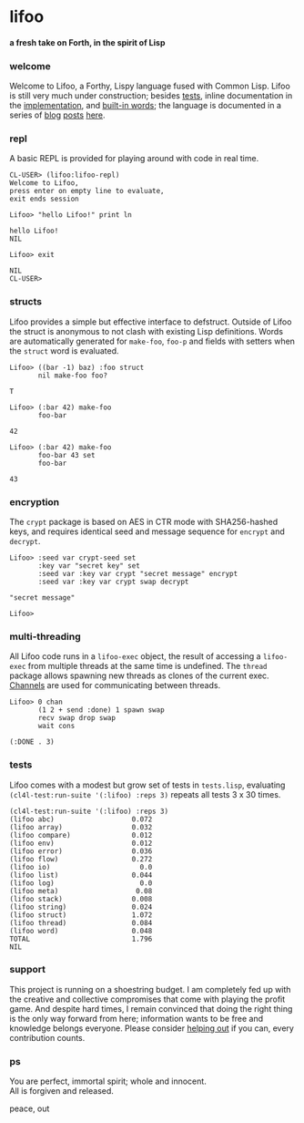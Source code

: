 # lifoo
#### a fresh take on Forth, in the spirit of Lisp

### welcome
Welcome to Lifoo, a Forthy, Lispy language fused with Common Lisp. Lifoo is still very much under construction; besides [tests](https://github.com/codr4life/lifoo/blob/master/tests.lisp), inline documentation in the [implementation](https://github.com/codr4life/lifoo/blob/master/lifoo.lisp), and [built-in words](https://github.com/codr4life/lifoo/blob/master/init.lisp); the language is documented in a series of [blog](https://github.com/codr4life/vicsydev/blob/master/lispy_forth.md) [posts](https://github.com/codr4life/vicsydev/blob/master/consing_forth.md) [here](https://github.com/codr4life/vicsydev).

### repl
A basic REPL is provided for playing around with code in real time.

```
CL-USER> (lifoo:lifoo-repl)
Welcome to Lifoo,
press enter on empty line to evaluate,
exit ends session

Lifoo> "hello Lifoo!" print ln

hello Lifoo!
NIL

Lifoo> exit

NIL
CL-USER> 
```

### structs
Lifoo provides a simple but effective interface to defstruct. Outside of Lifoo the struct is anonymous to not clash with existing Lisp definitions. Words are automatically generated for ```make-foo```, ```foo-p``` and fields with setters when the ```struct``` word is evaluated.

```
Lifoo> ((bar -1) baz) :foo struct
       nil make-foo foo?

T

Lifoo> (:bar 42) make-foo
       foo-bar

42

Lifoo> (:bar 42) make-foo
       foo-bar 43 set
       foo-bar

43
```

### encryption
The ```crypt``` package is based on AES in CTR mode with SHA256-hashed keys, and requires identical seed and message sequence for ```encrypt``` and ```decrypt```.

```
Lifoo> :seed var crypt-seed set
       :key var "secret key" set
       :seed var :key var crypt "secret message" encrypt
       :seed var :key var crypt swap decrypt

"secret message"

Lifoo> 
```

### multi-threading
All Lifoo code runs in a ```lifoo-exec``` object, the result of accessing a ```lifoo-exec``` from multiple threads at the same time is undefined. The ```thread``` package allows spawning new threads as clones of the current exec. [Channels](http://vicsydev.blogspot.de/2017/01/channels-in-common-lisp.html) are used for communicating between threads.

```
Lifoo> 0 chan 
       (1 2 + send :done) 1 spawn swap 
       recv swap drop swap 
       wait cons

(:DONE . 3)
```



### tests
Lifoo comes with a modest but grow set of tests in ```tests.lisp```, evaluating ```(cl4l-test:run-suite '(:lifoo) :reps 3)``` repeats all tests 3 x 30 times.

```
(cl4l-test:run-suite '(:lifoo) :reps 3)
(lifoo abc)                   0.072
(lifoo array)                 0.032
(lifoo compare)               0.012
(lifoo env)                   0.012
(lifoo error)                 0.036
(lifoo flow)                  0.272
(lifoo io)                      0.0
(lifoo list)                  0.044
(lifoo log)                     0.0
(lifoo meta)                   0.08
(lifoo stack)                 0.008
(lifoo string)                0.024
(lifoo struct)                1.072
(lifoo thread)                0.084
(lifoo word)                  0.048
TOTAL                         1.796
NIL
```

### support
This project is running on a shoestring budget. I am completely fed up with the creative and collective compromises that come with playing the profit game. And despite hard times, I remain convinced that doing the right thing is the only way forward from here; information wants to be free and knowledge belongs everyone. Please consider [helping out](https://www.paypal.me/c4life) if you can, every contribution counts.

### ps
You are perfect, immortal spirit; whole and innocent.<br/>
All is forgiven and released.

peace, out<br/>
